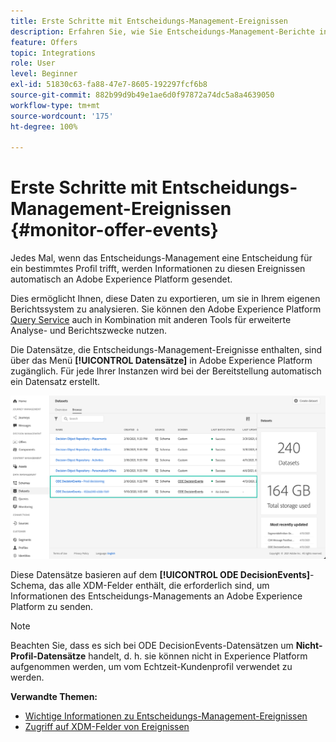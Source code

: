 ```yaml
---
title: Erste Schritte mit Entscheidungs-Management-Ereignissen
description: Erfahren Sie, wie Sie Entscheidungs-Management-Berichte in Adobe Experience Platform erstellen.
feature: Offers
topic: Integrations
role: User
level: Beginner
exl-id: 51830c63-fa88-47e7-8605-192297fcf6b8
source-git-commit: 882b99d9b49e1ae6d0f97872a74dc5a8a4639050
workflow-type: tm+mt
source-wordcount: '175'
ht-degree: 100%

---
```


# Erste Schritte mit Entscheidungs-Management-Ereignissen {#monitor-offer-events}

Jedes Mal, wenn das Entscheidungs-Management eine Entscheidung für ein bestimmtes Profil trifft, werden Informationen zu diesen Ereignissen automatisch an Adobe Experience Platform gesendet.

Dies ermöglicht Ihnen, diese Daten zu exportieren, um sie in Ihrem eigenen Berichtssystem zu analysieren. Sie können den Adobe Experience Platform [Query Service](https://experienceleague.adobe.com/docs/experience-platform/query/home.html?lang=de) auch in Kombination mit anderen Tools für erweiterte Analyse- und Berichtszwecke nutzen.

Die Datensätze, die Entscheidungs-Management-Ereignisse enthalten, sind über das Menü **[!UICONTROL Datensätze]** in Adobe Experience Platform zugänglich. Für jede Ihrer Instanzen wird bei der Bereitstellung automatisch ein Datensatz erstellt.

![](../assets/events-datasets-list.png)

Diese Datensätze basieren auf dem **[!UICONTROL ODE DecisionEvents]**-Schema, das alle XDM-Felder enthält, die erforderlich sind, um Informationen des Entscheidungs-Managements an Adobe Experience Platform zu senden.

>[!NOTE]
>
>Beachten Sie, dass es sich bei ODE DecisionEvents-Datensätzen um **Nicht-Profil-Datensätze** handelt, d. h. sie können nicht in Experience Platform aufgenommen werden, um vom Echtzeit-Kundenprofil verwendet zu werden.

**Verwandte Themen:**

* [Wichtige Informationen zu Entscheidungs-Management-Ereignissen](../reports/key-information.md)
* [Zugriff auf XDM-Felder von Ereignissen](../reports/xdm-fields.md)
